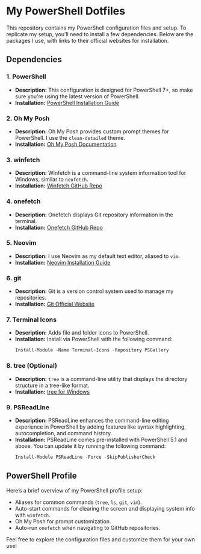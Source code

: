 
# My PowerShell Dotfiles

This repository contains my PowerShell configuration files and setup. To replicate my setup, you'll need to install a few dependencies. Below are the packages I use, with links to their official websites for installation.

## Dependencies

### 1. **PowerShell**
- **Description:** This configuration is designed for PowerShell 7+, so make sure you're using the latest version of PowerShell.
- **Installation:** [PowerShell Installation Guide](https://aka.ms/install-powershell)

### 2. **Oh My Posh**
- **Description:** Oh My Posh provides custom prompt themes for PowerShell. I use the `clean-detailed` theme.
- **Installation:** [Oh My Posh Documentation](https://ohmyposh.dev/docs/installation)

### 3. **winfetch**
- **Description:** Winfetch is a command-line system information tool for Windows, similar to `neofetch`.
- **Installation:** [Winfetch GitHub Repo](https://github.com/kiedtl/winfetch)

### 4. **onefetch**
- **Description:** Onefetch displays Git repository information in the terminal.
- **Installation:** [Onefetch GitHub Repo](https://github.com/o2sh/onefetch)

### 5. **Neovim**
- **Description:** I use Neovim as my default text editor, aliased to `vim`.
- **Installation:** [Neovim Installation Guide](https://neovim.io)

### 6. **git**
- **Description:** Git is a version control system used to manage my repositories.
- **Installation:** [Git Official Website](https://git-scm.com/)

### 7. **Terminal Icons**
- **Description:** Adds file and folder icons to PowerShell.
- **Installation:** Install via PowerShell with the following command:
  ```powershell
  Install-Module -Name Terminal-Icons -Repository PSGallery
  ```
  
### 8. **tree (Optional)**
- **Description:** `tree` is a command-line utility that displays the directory structure in a tree-like format.
- **Installation:** [tree for Windows](https://gnuwin32.sourceforge.net/packages/tree.htm)

### 9. **PSReadLine**
- **Description:** PSReadLine enhances the command-line editing experience in PowerShell by adding features like syntax highlighting, autocompletion, and command history.
- **Installation:** PSReadLine comes pre-installed with PowerShell 5.1 and above. You can update it by running the following command:
  ```powershell
  Install-Module PSReadLine -Force -SkipPublisherCheck
  ```

## PowerShell Profile

Here’s a brief overview of my PowerShell profile setup:
- Aliases for common commands (`tree`, `ls`, `git`, `vim`).
- Auto-start commands for clearing the screen and displaying system info with `winfetch`.
- Oh My Posh for prompt customization.
- Auto-run `onefetch` when navigating to GitHub repositories.

Feel free to explore the configuration files and customize them for your own use!
